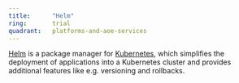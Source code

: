 ```yaml
---
title:      "Helm"
ring:       trial
quadrant:   platforms-and-aoe-services
---
```


[Helm](https://helm.sh/) is a package manager for [Kubernetes](https://kubernetes.io/), which simplifies the deployment of applications into a Kubernetes cluster and provides additional features like e.g. versioning and rollbacks.
